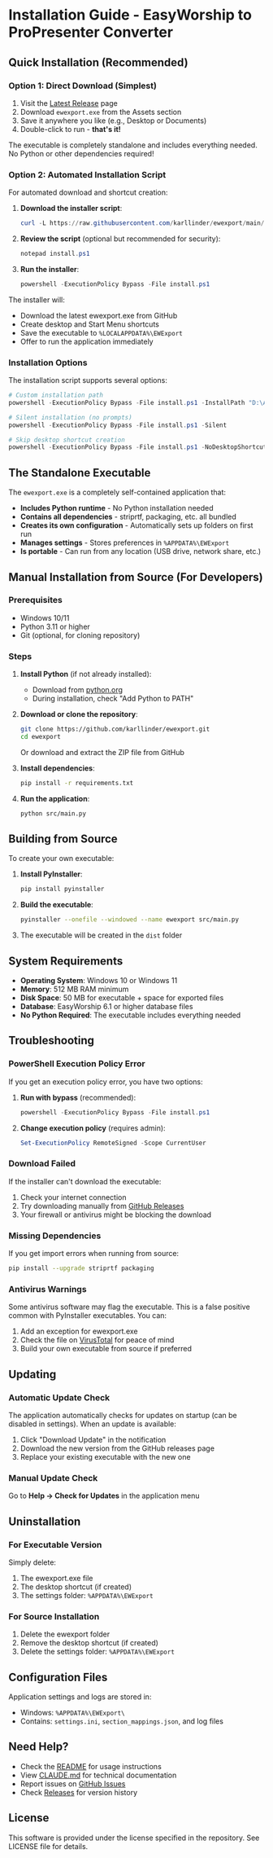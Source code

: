 # Installation Guide - EasyWorship to ProPresenter Converter

## Quick Installation (Recommended)

### Option 1: Direct Download (Simplest)

1. Visit the [Latest Release](https://github.com/karllinder/ewexport/releases/latest) page
2. Download `ewexport.exe` from the Assets section
3. Save it anywhere you like (e.g., Desktop or Documents)
4. Double-click to run - **that's it!**

The executable is completely standalone and includes everything needed. No Python or other dependencies required!

### Option 2: Automated Installation Script

For automated download and shortcut creation:

1. **Download the installer script**:
   ```powershell
   curl -L https://raw.githubusercontent.com/karllinder/ewexport/main/install.ps1 -o install.ps1
   ```

2. **Review the script** (optional but recommended for security):
   ```powershell
   notepad install.ps1
   ```

3. **Run the installer**:
   ```powershell
   powershell -ExecutionPolicy Bypass -File install.ps1
   ```

The installer will:
- Download the latest ewexport.exe from GitHub
- Create desktop and Start Menu shortcuts
- Save the executable to `%LOCALAPPDATA%\EWExport`
- Offer to run the application immediately

### Installation Options

The installation script supports several options:

```powershell
# Custom installation path
powershell -ExecutionPolicy Bypass -File install.ps1 -InstallPath "D:\Apps\EWExport"

# Silent installation (no prompts)
powershell -ExecutionPolicy Bypass -File install.ps1 -Silent

# Skip desktop shortcut creation
powershell -ExecutionPolicy Bypass -File install.ps1 -NoDesktopShortcut
```

## The Standalone Executable

The `ewexport.exe` is a completely self-contained application that:
- **Includes Python runtime** - No Python installation needed
- **Contains all dependencies** - striprtf, packaging, etc. all bundled
- **Creates its own configuration** - Automatically sets up folders on first run
- **Manages settings** - Stores preferences in `%APPDATA%\EWExport`
- **Is portable** - Can run from any location (USB drive, network share, etc.)

## Manual Installation from Source (For Developers)

### Prerequisites

- Windows 10/11
- Python 3.11 or higher
- Git (optional, for cloning repository)

### Steps

1. **Install Python** (if not already installed):
   - Download from [python.org](https://www.python.org/downloads/)
   - During installation, check "Add Python to PATH"

2. **Download or clone the repository**:
   ```bash
   git clone https://github.com/karllinder/ewexport.git
   cd ewexport
   ```
   
   Or download and extract the ZIP file from GitHub

3. **Install dependencies**:
   ```bash
   pip install -r requirements.txt
   ```

4. **Run the application**:
   ```bash
   python src/main.py
   ```

## Building from Source

To create your own executable:

1. **Install PyInstaller**:
   ```bash
   pip install pyinstaller
   ```

2. **Build the executable**:
   ```bash
   pyinstaller --onefile --windowed --name ewexport src/main.py
   ```

3. The executable will be created in the `dist` folder

## System Requirements

- **Operating System**: Windows 10 or Windows 11
- **Memory**: 512 MB RAM minimum
- **Disk Space**: 50 MB for executable + space for exported files
- **Database**: EasyWorship 6.1 or higher database files
- **No Python Required**: The executable includes everything needed

## Troubleshooting

### PowerShell Execution Policy Error

If you get an execution policy error, you have two options:

1. **Run with bypass** (recommended):
   ```powershell
   powershell -ExecutionPolicy Bypass -File install.ps1
   ```

2. **Change execution policy** (requires admin):
   ```powershell
   Set-ExecutionPolicy RemoteSigned -Scope CurrentUser
   ```

### Download Failed

If the installer can't download the executable:
1. Check your internet connection
2. Try downloading manually from [GitHub Releases](https://github.com/karllinder/ewexport/releases/latest)
3. Your firewall or antivirus might be blocking the download

### Missing Dependencies

If you get import errors when running from source:
```bash
pip install --upgrade striprtf packaging
```

### Antivirus Warnings

Some antivirus software may flag the executable. This is a false positive common with PyInstaller executables. You can:
1. Add an exception for ewexport.exe
2. Check the file on [VirusTotal](https://www.virustotal.com) for peace of mind
3. Build your own executable from source if preferred

## Updating

### Automatic Update Check

The application automatically checks for updates on startup (can be disabled in settings). When an update is available:

1. Click "Download Update" in the notification
2. Download the new version from the GitHub releases page
3. Replace your existing executable with the new one

### Manual Update Check

Go to **Help → Check for Updates** in the application menu

## Uninstallation

### For Executable Version

Simply delete:
1. The ewexport.exe file
2. The desktop shortcut (if created)
3. The settings folder: `%APPDATA%\EWExport`

### For Source Installation

1. Delete the ewexport folder
2. Remove the desktop shortcut (if created)
3. Delete the settings folder: `%APPDATA%\EWExport`

## Configuration Files

Application settings and logs are stored in:
- Windows: `%APPDATA%\EWExport\`
- Contains: `settings.ini`, `section_mappings.json`, and log files

## Need Help?

- Check the [README](README.md) for usage instructions
- View [CLAUDE.md](CLAUDE.md) for technical documentation
- Report issues on [GitHub Issues](https://github.com/karllinder/ewexport/issues)
- Check [Releases](https://github.com/karllinder/ewexport/releases) for version history

## License

This software is provided under the license specified in the repository. See LICENSE file for details.
